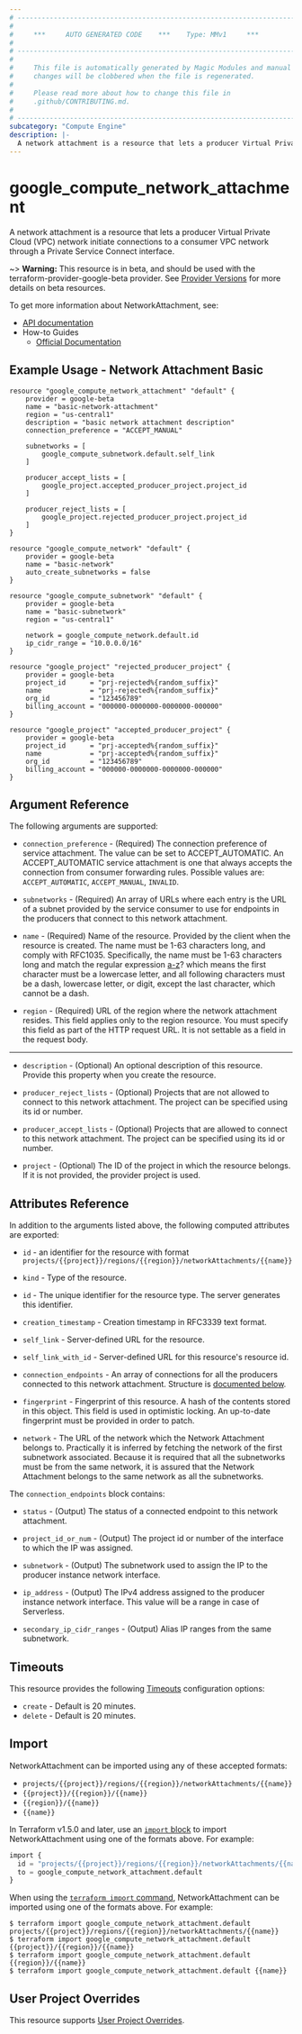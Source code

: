 ```yaml
---
# ----------------------------------------------------------------------------
#
#     ***     AUTO GENERATED CODE    ***    Type: MMv1     ***
#
# ----------------------------------------------------------------------------
#
#     This file is automatically generated by Magic Modules and manual
#     changes will be clobbered when the file is regenerated.
#
#     Please read more about how to change this file in
#     .github/CONTRIBUTING.md.
#
# ----------------------------------------------------------------------------
subcategory: "Compute Engine"
description: |-
  A network attachment is a resource that lets a producer Virtual Private Cloud (VPC) network initiate connections to a consumer VPC network through a Private Service Connect interface.
---
```


# google\_compute\_network\_attachment

A network attachment is a resource that lets a producer Virtual Private Cloud (VPC) network initiate connections to a consumer VPC network through a Private Service Connect interface.

~> **Warning:** This resource is in beta, and should be used with the terraform-provider-google-beta provider.
See [Provider Versions](https://terraform.io/docs/providers/google/guides/provider_versions.html) for more details on beta resources.

To get more information about NetworkAttachment, see:

* [API documentation](https://cloud.google.com/compute/docs/reference/rest/v1/networkAttachments)
* How-to Guides
    * [Official Documentation](https://cloud.google.com/vpc/docs/about-network-attachments)

## Example Usage - Network Attachment Basic


```hcl
resource "google_compute_network_attachment" "default" {
    provider = google-beta
    name = "basic-network-attachment"
    region = "us-central1"
    description = "basic network attachment description"
    connection_preference = "ACCEPT_MANUAL"

    subnetworks = [
        google_compute_subnetwork.default.self_link
    ]

    producer_accept_lists = [
        google_project.accepted_producer_project.project_id
    ]

    producer_reject_lists = [
        google_project.rejected_producer_project.project_id
    ]
}

resource "google_compute_network" "default" {
    provider = google-beta
    name = "basic-network"
    auto_create_subnetworks = false
}

resource "google_compute_subnetwork" "default" {
    provider = google-beta
    name = "basic-subnetwork"
    region = "us-central1"

    network = google_compute_network.default.id
    ip_cidr_range = "10.0.0.0/16"
}

resource "google_project" "rejected_producer_project" {
    provider = google-beta
    project_id      = "prj-rejected%{random_suffix}"
    name            = "prj-rejected%{random_suffix}"
    org_id          = "123456789"
    billing_account = "000000-0000000-0000000-000000"
}

resource "google_project" "accepted_producer_project" {
    provider = google-beta
    project_id      = "prj-accepted%{random_suffix}"
    name            = "prj-accepted%{random_suffix}"
    org_id          = "123456789"
    billing_account = "000000-0000000-0000000-000000"
}
```

## Argument Reference

The following arguments are supported:


* `connection_preference` -
  (Required)
  The connection preference of service attachment. The value can be set to ACCEPT_AUTOMATIC. An ACCEPT_AUTOMATIC service attachment is one that always accepts the connection from consumer forwarding rules.
  Possible values are: `ACCEPT_AUTOMATIC`, `ACCEPT_MANUAL`, `INVALID`.

* `subnetworks` -
  (Required)
  An array of URLs where each entry is the URL of a subnet provided by the service consumer to use for endpoints in the producers that connect to this network attachment.

* `name` -
  (Required)
  Name of the resource. Provided by the client when the resource is created. The name must be 1-63 characters long, and comply with RFC1035. Specifically, the name must be 1-63 characters long and match the regular expression [a-z]([-a-z0-9]*[a-z0-9])? which means the first character must be a lowercase letter, and all following characters must be a dash, lowercase letter, or digit, except the last character, which cannot be a dash.

* `region` -
  (Required)
  URL of the region where the network attachment resides. This field applies only to the region resource. You must specify this field as part of the HTTP request URL. It is not settable as a field in the request body.


- - -


* `description` -
  (Optional)
  An optional description of this resource. Provide this property when you create the resource.

* `producer_reject_lists` -
  (Optional)
  Projects that are not allowed to connect to this network attachment. The project can be specified using its id or number.

* `producer_accept_lists` -
  (Optional)
  Projects that are allowed to connect to this network attachment. The project can be specified using its id or number.

* `project` - (Optional) The ID of the project in which the resource belongs.
    If it is not provided, the provider project is used.


## Attributes Reference

In addition to the arguments listed above, the following computed attributes are exported:

* `id` - an identifier for the resource with format `projects/{{project}}/regions/{{region}}/networkAttachments/{{name}}`

* `kind` -
  Type of the resource.

* `id` -
  The unique identifier for the resource type. The server generates this identifier.

* `creation_timestamp` -
  Creation timestamp in RFC3339 text format.

* `self_link` -
  Server-defined URL for the resource.

* `self_link_with_id` -
  Server-defined URL for this resource's resource id.

* `connection_endpoints` -
  An array of connections for all the producers connected to this network attachment.
  Structure is [documented below](#nested_connection_endpoints).

* `fingerprint` -
  Fingerprint of this resource. A hash of the contents stored in this object. This
  field is used in optimistic locking. An up-to-date fingerprint must be provided in order to patch.

* `network` -
  The URL of the network which the Network Attachment belongs to. Practically it is inferred by fetching the network of the first subnetwork associated.
  Because it is required that all the subnetworks must be from the same network, it is assured that the Network Attachment belongs to the same network as all the subnetworks.


<a name="nested_connection_endpoints"></a>The `connection_endpoints` block contains:

* `status` -
  (Output)
  The status of a connected endpoint to this network attachment.

* `project_id_or_num` -
  (Output)
  The project id or number of the interface to which the IP was assigned.

* `subnetwork` -
  (Output)
  The subnetwork used to assign the IP to the producer instance network interface.

* `ip_address` -
  (Output)
  The IPv4 address assigned to the producer instance network interface. This value will be a range in case of Serverless.

* `secondary_ip_cidr_ranges` -
  (Output)
  Alias IP ranges from the same subnetwork.

## Timeouts

This resource provides the following
[Timeouts](https://developer.hashicorp.com/terraform/plugin/sdkv2/resources/retries-and-customizable-timeouts) configuration options:

- `create` - Default is 20 minutes.
- `delete` - Default is 20 minutes.

## Import


NetworkAttachment can be imported using any of these accepted formats:

* `projects/{{project}}/regions/{{region}}/networkAttachments/{{name}}`
* `{{project}}/{{region}}/{{name}}`
* `{{region}}/{{name}}`
* `{{name}}`


In Terraform v1.5.0 and later, use an [`import` block](https://developer.hashicorp.com/terraform/language/import) to import NetworkAttachment using one of the formats above. For example:

```tf
import {
  id = "projects/{{project}}/regions/{{region}}/networkAttachments/{{name}}"
  to = google_compute_network_attachment.default
}
```

When using the [`terraform import` command](https://developer.hashicorp.com/terraform/cli/commands/import), NetworkAttachment can be imported using one of the formats above. For example:

```
$ terraform import google_compute_network_attachment.default projects/{{project}}/regions/{{region}}/networkAttachments/{{name}}
$ terraform import google_compute_network_attachment.default {{project}}/{{region}}/{{name}}
$ terraform import google_compute_network_attachment.default {{region}}/{{name}}
$ terraform import google_compute_network_attachment.default {{name}}
```

## User Project Overrides

This resource supports [User Project Overrides](https://registry.terraform.io/providers/hashicorp/google/latest/docs/guides/provider_reference#user_project_override).
